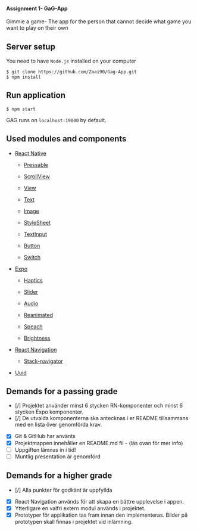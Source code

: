 #### Assignment 1- GaG-App

Gimmie a game- The app for the person that cannot decide what game you want to play on their own

## Server setup

You need to have `Node.js` installed on your computer

```
$ git clone https://github.com/Zaai90/Gag-App.git
$ npm install
```

## Run application

```
$ npm start
```

GAG runs on `localhost:19000` by default.

## Used modules and components

- [React Native](https://facebook.github.io/react-native/)

  - [Pressable](https://reactnative.dev/docs/pressable)

  - [ScrollView](https://reactnative.dev/docs/scrollview)

  - [View](https://reactnative.dev/docs/view)

  - [Text](https://reactnative.dev/docs/text)

  - [Image](https://reactnative.dev/docs/image)

  - [StyleSheet](https://reactnative.dev/docs/stylesheet)

  - [TextInput](https://reactnative.dev/docs/textinput)

  - [Button](https://reactnative.dev/docs/button)

  - [Switch](https://reactnative.dev/docs/switch)

- [Expo](https://docs.expo.dev/)

  - [Haptics](https://docs.expo.dev/versions/latest/sdk/haptics/)

  - [Slider](https://docs.expo.dev/versions/latest/sdk/slider/)

  - [Audio](https://docs.expo.dev/versions/latest/sdk/audio/)

  - [Reanimated](https://docs.expo.dev/versions/latest/sdk/reanimated/)

  - [Speach](https://docs.expo.dev/versions/latest/sdk/speech/)

  - [Brightness](https://docs.expo.dev/versions/latest/sdk/brightness/)

- [React Navigation](https://reactnavigation.org/)

  - [Stack-navigator](https://reactnavigation.org/docs/en/stack-navigator.html)

- [Uuid](https://www.npmjs.com/package/uuid)

## Demands for a passing grade

- [/] Projektet använder minst 6 stycken RN-komponenter och minst 6 stycken Expo
  komponenter.
- [/] De utvalda komponenterna ska antecknas i er README tillsammans med en lista över
  genomförda krav.
- [x] Git & GitHub har använts
- [x] Projektmappen innehåller en README.md fil - (läs ovan för mer info)
- [ ] Uppgiften lämnas in i tid!
- [ ] Muntlig presentation är genomförd

## Demands for a higher grade

- [/] Alla punkter för godkänt är uppfyllda
- [x] React Navigation används för att skapa en bättre upplevelse i appen.
- [x] Ytterligare en valfri extern modul används i projektet.
- [x] Prototyper för applikation tas fram innan den implementeras. Bilder på prototypen
      skall finnas i projektet vid inlämning.
